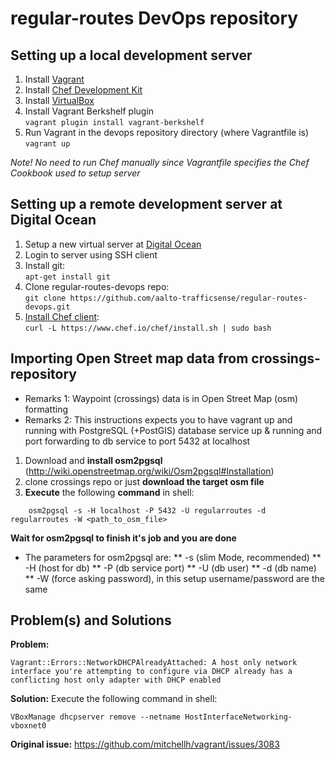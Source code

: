 regular-routes DevOps repository
================================


Setting up a local development server
------------------------------------------

1. Install [Vagrant](https://www.vagrantup.com/downloads.html)
2. Install [Chef Development Kit](https://downloads.getchef.com/chef-dk/)
3. Install [VirtualBox](https://www.virtualbox.org/wiki/Downloads)
4. Install Vagrant Berkshelf plugin  
    `vagrant plugin install vagrant-berkshelf`
5. Run Vagrant in the devops repository directory (where Vagrantfile is)  
    `vagrant up`

*Note! No need to run Chef manually since Vagrantfile specifies the Chef Cookbook used to setup server*

Setting up a remote development server at Digital Ocean
----------------------------------------

1. Setup a new virtual server at [Digital Ocean](https://www.digitalocean.com)
2. Login to server using SSH client
2. Install git:  
    `apt-get install git`
3. Clone regular-routes-devops repo:  
    `git clone https://github.com/aalto-trafficsense/regular-routes-devops.git`
4. [Install Chef client](https://www.chef.io/download-chef-client/):  
    `curl -L https://www.chef.io/chef/install.sh | sudo bash`




Importing Open Street map data from crossings-repository
--------------------------------------------------------


* Remarks 1: Waypoint (crossings) data is in Open Street Map (osm) formatting
* Remarks 2: This instructions expects you to have vagrant up and running with PostgreSQL (+PostGIS) database service up & running and port forwarding to db service to port 5432 at localhost 

1. Download and **install osm2pgsql** (http://wiki.openstreetmap.org/wiki/Osm2pgsql#Installation)
2. clone crossings repo or just **download the target osm file**
3. **Execute** the following **command** in shell:
```
    osm2pgsql -s -H localhost -P 5432 -U regularroutes -d regularroutes -W <path_to_osm_file>
```
**Wait for osm2pgsql to finish it's job and you are done** 

* The parameters for osm2pgsql are:
** -s (slim Mode, recommended)
** -H (host for db)
** -P (db service port)
** -U (db user)
** -d (db name)
** -W (force asking password), in this setup username/password are the same


Problem(s) and Solutions
---------------------------
**Problem:** 
```
Vagrant::Errors::NetworkDHCPAlreadyAttached: A host only network interface you're attempting to configure via DHCP already has a conflicting host only adapter with DHCP enabled
```

**Solution:** 
Execute the following command in shell:
```
VBoxManage dhcpserver remove --netname HostInterfaceNetworking-vboxnet0
```

**Original issue:** https://github.com/mitchellh/vagrant/issues/3083
